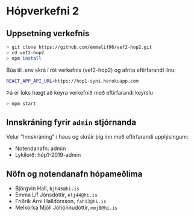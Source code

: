 # Hópverkefni 2

## Uppsetning verkefnis

```bash
> git clone https://github.com/emmalif96/vef2-hop2.git
> cd vef2-hop2
> npm install
```

Búa til .env skrá í rót verkefnis (vef2-hop2) og afrita eftirfarandi línu:

```bash
REACT_APP_API_URL=https://hop1-syni.herokuapp.com
```

Þá er loks hægt að keyra verkefnið með eftirfarandi keyrslu

```bash
> npm start
```

## Innskráning fyrir `admin` stjórnanda

Velur "Innskráning" í haus og skráir þig inn með eftirfarandi upplýsingum:

* Notendanafn: admin
* Lykilorð: hóp1-2019-admin


## Nöfn og notendanafn hópameðlima

* Björgvin Hall, `bjh45@hi.is`
* Emma Líf Jónsdóttir, `elj44@hi.is`
* Friðrik Árni Halldórsson, `fah13@hi.is`
* Melkorka Mjöll Jóhönnudóttir, `mmj8@hi.is`